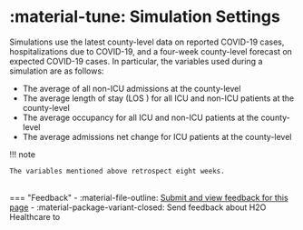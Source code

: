 # :material-tune: Simulation Settings 

Simulations use the latest county-level data on reported COVID-19 cases,  hospitalizations due to COVID-19, and a four-week county-level forecast on expected COVID-19 cases. In particular, the variables used during a simulation are as follows: 

- The average of all non-ICU admissions at the county-level 
- The average length of stay (LOS ) for all  ICU and non-ICU patients at the county-level 
- The average occupancy  for all  ICU and non-ICU patients at the county-level 
- The average admissions net change for ICU patients at the county-level 


!!! note 

    The variables mentioned above retrospect eight weeks. 




<br>
=== "Feedback"
    - :material-file-outline: <a href="" target="_blank">Submit and view feedback for this page</a>
    - :material-package-variant-closed: Send feedback about H2O Healthcare to <niki.athanasiadou@h2o.ai>
